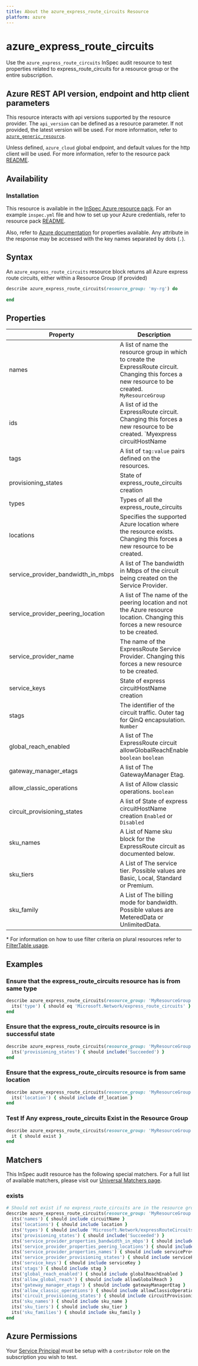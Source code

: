 ```yaml
---
title: About the azure_express_route_circuits Resource
platform: azure
---
```


# azure_express_route_circuits

Use the `azure_express_route_circuits` InSpec audit resource to test properties related to express_route_circuits for a resource group or the entire subscription.

## Azure REST API version, endpoint and http client parameters

This resource interacts with api versions supported by the resource provider.
The `api_version` can be defined as a resource parameter.
If not provided, the latest version will be used.
For more information, refer to [`azure_generic_resource`](azure_generic_resource.md).

Unless defined, `azure_cloud` global endpoint, and default values for the http client will be used.
For more information, refer to the resource pack [README](../../README.md).

## Availability

### Installation

This resource is available in the [InSpec Azure resource pack](https://github.com/inspec/inspec-azure).
For an example `inspec.yml` file and how to set up your Azure credentials, refer to resource pack [README](../../README.md#Service-Principal).


Also, refer to [Azure documentation](https://docs.microsoft.com/en-us/rest/api/expressroute/express-route-circuits/list) for  properties available.
Any attribute in the response may be accessed with the key names separated by dots (`.`).
## Syntax

An `azure_express_route_circuits` resource block returns all Azure express route circuits, either within a Resource Group (if provided)
```ruby
describe azure_express_route_circuits(resource_group: 'my-rg') do
  
end
```

## Properties

|Property       | Description                                                                          | Filter Criteria<superscript>*</superscript> |
|---------------|--------------------------------------------------------------------------------------|-----------------|
| names          | A list of name  the resource group in which to create the ExpressRoute circuit. Changing this forces a new resource to be created. `MyResourceGroup`                                                 | `name`            |
| ids            | A list of id the ExpressRoute circuit. Changing this forces a new resource to be created. `Myexpress circuitHostName                                                       | `id`              |
| tags           | A list of `tag:value` pairs defined on the resources.                               | `tags`             |
| provisioning_states             | State of express_route_circuits creation                                      | `provisioning_state`         |
| types             |   Types of all the express_route_circuits | `type` |
| locations           | Specifies the supported Azure location where the resource exists. Changing this forces a new resource to be created.                                                 | `location`            |
| service_provider_bandwidth_in_mbps            | A list of The bandwidth in Mbps of the circuit being created on the Service Provider.                                                        | `id`              |
| service_provider_peering_location           | A list of The name of the peering location and not the Azure resource location. Changing this forces a new resource to be created.                               | `tag`             |
| service_provider_name             |   The name of the ExpressRoute Service Provider. Changing this forces a new resource to be created.   | `type` |
| service_keys            | State of express circuitHostName creation                                                              | `service_key`              |
| stags           | The identifier of the circuit traffic. Outer tag for QinQ encapsulation.                         `Number` | `stag`             |
| global_reach_enabled             | A list of The ExpressRoute circuit allowGlobalReachEnable   `boolean`                                   `boolean`| `global_reach_enabled`         |
| gateway_manager_etags           | A list of The GatewayManager Etag.                                              | `etag`            |
| allow_classic_operations            | A list of Allow classic operations. `boolean`                                                     | `allow_classic_operation`            |
| circuit_provisioning_states           | A list of State of express circuitHostName creation              `Enabled` or `Disabled`                |     `circuit_provisioning_state`         |
| sku_names             | A List of Name sku block for the ExpressRoute circuit as documented below.                                      | `sku_name`         |
| sku_tiers             | A List of  The service tier. Possible values are Basic, Local, Standard or Premium.      | `sku_tier` |
| sku_family             | A List of  The billing mode for bandwidth. Possible values are MeteredData or UnlimitedData. | `sku_family` |
<superscript>*</superscript> For information on how to use filter criteria on plural resources refer to [FilterTable usage](https://github.com/inspec/inspec/blob/master/dev-docs/filtertable-usage.md).


## Examples

### Ensure that the express_route_circuits resource has is from same type
```ruby
describe azure_express_route_circuits(resource_group: 'MyResourceGroup', name: 'bastion_name') do
  its('type') { should eq 'Microsoft.Network/express_route_circuits' }
end
```
### Ensure that the express_route_circuits resource is in successful state
```ruby
describe azure_express_route_circuits(resource_group: 'MyResourceGroup') do
  its('provisioning_states') { should include('Succeeded') }
end
```

### Ensure that the express_route_circuits resource is from same location
```ruby
describe azure_express_route_circuits(resource_group: 'MyResourceGroup') do
  its('location') { should include df_location }
end
```
### Test If Any express_route_circuits Exist in the Resource Group
```ruby
describe azure_express_route_circuits(resource_group: 'MyResourceGroup') do
  it { should exist }
end


```

## Matchers

This InSpec audit resource has the following special matchers. For a full list of available matchers, please visit our [Universal Matchers page](https://www.inspec.io/docs/reference/matchers/).

### exists
```ruby
# Should not exist if no express_route_circuits are in the resource group
describe azure_express_route_circuits(resource_group: 'MyResourceGroup') do
  its('names') { should include circuitName }
  its('locations') { should include location }
  its('types') { should include 'Microsoft.Network/expressRouteCircuits' }
  its('provisioning_states') { should include('Succeeded') }
  its('service_provider_properties_bandwidth_in_mbps') { should include bandwidthInMbps }
  its('service_provider_properties_peering_locations') { should include peeringLocation }
  its('service_provider_properties_names') { should include serviceProviderName }
  its('service_provider_provisioning_states') { should include serviceProviderProvisioningState }
  its('service_keys') { should include serviceKey }
  its('stags') { should include stag }
  its('global_reach_enabled') { should include globalReachEnabled }
  its('allow_global_reach') { should include allowGlobalReach }
  its('gateway_manager_etags') { should include gatewayManagerEtag }
  its('allow_classic_operations') { should include allowClassicOperations }
  its('circuit_provisioning_states') { should include circuitProvisioningState }
  its('sku_names') { should include sku_name }
  its('sku_tiers') { should include sku_tier }
  its('sku_families') { should include sku_family }
end
```
## Azure Permissions

Your [Service Principal](https://docs.microsoft.com/en-us/azure/azure-resource-manager/resource-group-create-service-principal-portal) must be setup with a `contributor` role on the subscription you wish to test.